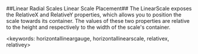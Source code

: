 ##Linear Radial Scales Linear Scale Placement##
The LinearScale exposes the RelativeX and RelativeY properties, which allows you to position the scale towards its container. The values of these two properties are relative to the height and respectively to the width of the scale's container.

<keywords: horizontallineargauge, horizontallinearscale, relativex, relativey>